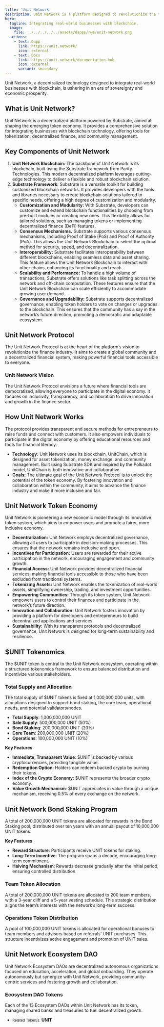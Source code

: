 ```yaml
---
title: 'Unit Network'
description: Unit Network is a platform designed to revolutionize the token economy by integrating real-world businesses with blockchain.
hero:
  tagline: Integrating real-world businesses with blockchain.
  image: 
    file: ../../../../../assets/dapps/rwa/unit-network.png
  actions:
    - text: Dapp
      link: https://unit.network/
      icon: external
    - text: Docs
      link: https://unit.network/documentation-hub
      icon: external
      variant: secondary
---
```


Unit Network, a decentralized technology designed to integrate real-world businesses with blockchain, is ushering in an era of sovereignty and economic prosperity.

## What is Unit Network?
Unit Network is a decentralized platform powered by Substrate, aimed at shaping the emerging token economy. It provides a comprehensive solution for integrating businesses with blockchain technology, offering tools for tokenization, decentralized finance, and community management.

## Key Components of Unit Network
1. **Unit Network Blockchain:** The backbone of Unit Network is its blockchain, built using the Substrate framework from Parity Technologies. This modern decentralized platform leverages cutting-edge technology to deliver a flexible and robust blockchain solution.
2. **Substrate Framework:** Substrate is a versatile toolkit for building customized blockchain networks. It provides developers with the tools and libraries necessary to create blockchain solutions tailored to specific needs, offering a high degree of customization and modularity.
    - **Customization and Modularity:** With Substrate, developers can customize and extend blockchain functionalities by choosing from pre-built modules or creating new ones. This flexibility allows for tailored solutions, such as managing tokens or implementing decentralized finance (DeFi) features.
    - **Consensus Mechanisms.** Substrate supports various consensus mechanisms, including Proof of Stake (PoS) and Proof of Authority (PoA). This allows the Unit Network Blockchain to select the optimal method for security, speed, and decentralization.
    - **Interoperability:** Substrate facilitates interoperability between different blockchains, enabling seamless data and asset sharing. This feature allows the Unit Network Blockchain to interact with other chains, enhancing its functionality and reach.
    - **Scalability and Performance:** To handle a high volume of transactions, Substrate offers solutions like task splitting across the network and off-chain computation. These features ensure that the Unit Network Blockchain can scale efficiently to accommodate growing user demand.
    - **Governance and Upgradability:** Substrate supports decentralized governance, enabling token holders to vote on changes or upgrades to the blockchain. This ensures that the community has a say in the network’s future direction, promoting a democratic and adaptable ecosystem.

## Unit Network Protocol
The Unit Network Protocol is at the heart of the platform’s vision to revolutionize the finance industry. It aims to create a global community and a decentralized financial system, making powerful financial tools accessible to everyone.

### **Unit Network Vision**
The Unit Network Protocol envisions a future where financial tools are democratized, allowing everyone to participate in the digital economy. It focuses on inclusivity, transparency, and collaboration to drive innovation and growth in the finance sector.

## How Unit Network Works
The protocol provides transparent and secure methods for entrepreneurs to raise funds and connect with customers. It also empowers individuals to participate in the digital economy by offering educational resources and tools for financial literacy.
- **Technology:** Unit Network uses its blockchain, UnitChain, which is designed for asset tokenization, money exchange, and community management. Built using Substrate SDK and inspired by the Polkadot model, UnitChain is both innovative and collaborative.
- **Goals:** The ultimate goal of the Unit Network Protocol is to unlock the potential of the token economy. By fostering innovation and collaboration within the community, it aims to advance the finance industry and make it more inclusive and fair.

## Unit Network Token Economy
Unit Network is pioneering a new economic model through its innovative token system, which aims to empower users and promote a fairer, more inclusive economy.
- **Decentralization:** Unit Network employs decentralized governance, allowing all users to participate in decision-making processes. This ensures that the network remains inclusive and open.
- **Incentives for Participation:** Users are rewarded for their active participation in the network, encouraging engagement and community growth.
- **Financial Access:** Unit Network provides decentralized financial services, making financial tools accessible to those who have been excluded from traditional systems.
- **Tokenizing Assets:** Unit Network enables the tokenization of real-world assets, simplifying ownership, trading, and investment opportunities.
- **Empowering Communities:** Through its token system, Unit Network empowers users to control their finances and participate in the network’s future direction.
- **Innovation and Collaboration:** Unit Network fosters innovation by providing a platform for developers and entrepreneurs to build decentralized applications and services.
- **Sustainability:** With its transparent protocols and decentralized governance, Unit Network is designed for long-term sustainability and resilience.

## $UNIT Tokenomics
The $UNIT token is central to the Unit Network ecosystem, operating within a structured tokenomics framework to ensure balanced distribution and incentivize various stakeholders.

### **Total Supply and Allocation**
The total supply of $UNIT tokens is fixed at 1,000,000,000 units, with allocations designed to support bond staking, the core team, operational needs, and potential validators/nodes.

- **Total Supply**: 1,000,000,000 UNIT
- **Sale Supply**: 500,000,000 UNIT (50%)
- **Bond Staking**: 200,000,000 UNIT (20%)
- **Core Team**: 200,000,000 UNIT (20%)
- **Operations**: 100,000,000 UNIT (10%)

**Key Features**
- **Immediate, Transparent Value**: $UNIT is backed by various cryptocurrencies, providing tangible value.
- **Redemption Option**: Holders can redeem backed crypto by burning their tokens.
- **Index of the Crypto Economy**: $UNIT represents the broader crypto economy.
- **Value Growth Mechanism**: $UNIT appreciates in value through a unique mechanism, receiving 0.5% of every exchange on the network.

## Unit Network Bond Staking Program
A total of 200,000,000 UNIT tokens are allocated for rewards in the Bond Staking pool, distributed over ten years with an annual payout of 10,000,000 UNIT tokens.

**Key Features**
- **Reward Structure**: Participants receive UNIT tokens for staking.
- **Long-Term Incentive**: The program spans a decade, encouraging long-term commitment.
- **Halving Mechanism**: Rewards decrease gradually after the initial period, ensuring controlled distribution.

### Team Token Allocation
A total of 200,000,000 UNIT tokens are allocated to 200 team members, with a 3-year cliff and a 5-year vesting schedule. This strategic distribution aligns the team’s interests with the network’s long-term success.

### Operations Token Distribution
A pool of 100,000,000 UNIT tokens is allocated for operational bonuses to team members and advisors based on referrals’ UNIT purchases. This structure incentivizes active engagement and promotion of UNIT sales.

## Unit Network Ecosystem DAO
Unit Network Ecosystem DAOs are decentralized autonomous organizations focused on education, acceleration, and global onboarding. They operate autonomously but synergize with Unit Network, providing community-centric services and fostering growth and collaboration.

### **Ecosystem DAO Tokens**
Each of the 13 Ecosystem DAOs within Unit Network has its token, managing shared banks and treasuries to fuel decentralized growth.

- <small>Related Token/s:</small> **UNIT**

